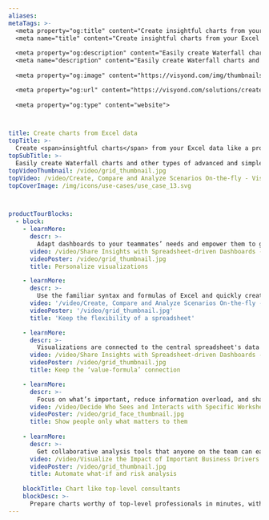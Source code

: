 ```yaml
---
aliases: 
metaTags: >-
  <meta property="og:title" content="Create insightful charts from your Excel data like a pro">
  <meta name="title" content="Create insightful charts from your Excel data like a pro">
  
  <meta property="og:description" content="Easily create Waterfall charts and other types of advanced and simple graphs, and use them in interactive reports that are connected to the central model, its scenarios and analyses.">
  <meta name="description" content="Easily create Waterfall charts and other types of advanced and simple graphs, and use them in interactive reports that are connected to the central model, its scenarios and analyses.">
  
  <meta property="og:image" content="https://visyond.com/img/thumbnails/solutions2023/Thumbnail - Solutions - Charts 2023.png">

  <meta property="og:url" content="https://visyond.com/solutions/create-charts/">
  
  <meta property="og:type" content="website">



title: Create charts from Excel data
topTitle: >-
  Create <span>insightful charts</span> from your Excel data like a pro
topSubTitle: >-
  Easily create Waterfall charts and other types of advanced and simple graphs, and use them in interactive reports that are connected to the central model, its scenarios and analyses.
topVideoThumbnail: /video/grid_thumbnail.jpg
topVideo: /video/Create, Compare and Analyze Scenarios On-the-fly - Visyond.mp4
topCoverImage: /img/icons/use-cases/use_case_13.svg



productTourBlocks:
  - block:
    - learnMore:
      descr: >-
        Adapt dashboards to your teammates’ needs and empower them to get insights from the central model without collaboration chaos or interfering with each other.
      video: /video/Share Insights with Spreadsheet-driven Dashboards - Visyond.mp4
      videoPoster: /video/grid_thumbnail.jpg
      title: Personalize visualizations

    - learnMore:
      descr: >-
        Use the familiar syntax and formulas of Excel and quickly create interactive visualizations and online calculators for your team.
      video: '/video/Create, Compare and Analyze Scenarios On-the-fly - Visyond.mp4'
      videoPoster: '/video/grid_thumbnail.jpg'
      title: 'Keep the flexibility of a spreadsheet'

    - learnMore:
      descr: >-
        Visualizations are connected to the central spreadsheet's data and formulas, allowing people to query the model and stay up to date with the latest changes in the model or scenarios.
      video: /video/Share Insights with Spreadsheet-driven Dashboards - Visyond.mp4
      videoPoster: /video/grid_thumbnail.jpg
      title: Keep the ‘value-formula’ connection

    - learnMore:
      descr: >-
        Focus on what’s important, reduce information overload, and share only specific parts of the model with people. For example, predictive dashboards for decision-makers or data entry worksheets for contributors.
      video: /video/Decide Who Sees and Interacts with Specific Worksheets and Dashboards - Visyond.mp4
      videoPoster: /video/grid_face_thumbnail.jpg
      title: Show people only what matters to them
 
    - learnMore:
      descr: >-
        Get collaborative analysis tools that anyone on the team can easily use. No code, no macros — just press a button and get results.
      video: /video/Visualize the Impact of Important Business Drivers - Visyond.mp4
      videoPoster: /video/grid_thumbnail.jpg
      title: Automate what-if and risk analysis 
 
    blockTitle: Chart like top-level consultants
    blockDesc: >-
      Prepare charts worthy of top-level professionals in minutes, without relying on PowerPoint or Excel add-ins. Charts and interactive reports are connected to the central spreadsheet model, allowing you to show evolution over time with ease.
---
```


